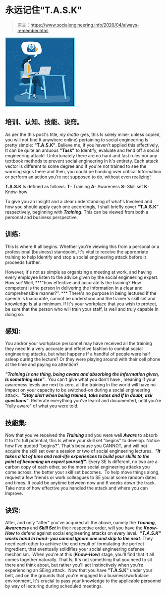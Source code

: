 # 永远记住“T.A.S.K”

> 原文：<https://www.socialengineering.info/2020/04/always-remember.html>

[![](img/9f702499135dd9acdf45bc69901dae3e.png)](https://1.bp.blogspot.com/-pfIHnzMdKR4/XpBx6IHk2UI/AAAAAAAAjsI/gLlO2pzWRmMFgKFP9vNZLPlVqgmByvoHgCLcBGAsYHQ/s1600/What%2BIs%2BSocial%2BEngineering.%2Bwww.socialengineers.net.png)

## **培训、认知、技能、诀窍。**

As per the this post's title, *my motto* (yes, this Is solely mine- unless copied, you will not find It anywhere online) pertaining to social engineering Is pretty simple: **"T.A.S.K"**. Believe me, If you haven't applied this effectively, It can be quite an arduous **"Task"** to Identify, evaluate and fend off a social engineering attack! 
  Unfortunately there are no hard and fast rules nor any textbook methods to prevent social engineering In It's entirety. Each attack vector Is different to some degree and If you're not trained to see the warning signs there and then, you could be handing over critical Information or perform an action you're not supposed to do, without even realizing!

**T.A.S.K** Is defined as follows:
  **T**- Training
  **A**- Awareness
  **S**- Skill set
  **K**- Know-how

To give you an Insight and a clear understanding of what's Involved and how you should apply each one accordingly, I shall briefly cover **"T.A.S.K"** respectively, beginning with ***Training***. This can be viewed from both a personal and business perspective.

## **训练:**

This Is where It all begins. Whether you're viewing this from a personal or a professional (business) standpoint, It's vital to receive the appropriate training to help Identify and stop a social engineering attack before It proceeds further. 

However, It's not as simple as organizing a meeting at work, and having every employee listen to the advice given by the social engineering expert. How so? Well, ***"how effective and accurate Is the training? How competent Is the person In delivering the Information In a clear and comprehensible manner?". ***
  There's no purpose In being lectured If the speech Is Inaccurate, cannot be understood and the trainer's skill set and knowledge Is at a minimum. If It's your workplace that you wish to protect, be sure that the person who will train your staff, Is well and truly capable In doing so. 

## **感知:**

You and/or your workplace personnel may have received all the training they need In a very accurate and effective fashion to combat social engineering attacks, but what happens If a handful of people were half asleep during the lecture? Or they were playing around with their cell phone at the time and paying no attention? 

***"Training Is one thing, being aware and absorbing the Information given, Is something else"***. 
You can't give what you don't have , meaning If your awareness levels are next to zero, all the training In the world will have no Impact on your capacity to be switched-on during a social engineering attack. 
  ***"Stay alert when being trained, take notes and If In doubt, ask questions"***. Reiterate everything you've learnt and documented, until you're "fully aware" of what you were told. 

## **技能集:**

Now that you've received the ***Training*** and you were well ***Aware*** to absorb It to It's full potential, this Is where your skill set "begins" to develop. Notice how I've quoted "begins?". That's because you CANNOT, and will not acquire the skill set over a session or two of social engineering lectures. 
  ***"It takes a lot of time and real-life experiences to build your skills to the point of becoming an expert yourself"***. Every SE Is different, no two are a carbon copy of each other, so the more social engineering attacks you come across, the better your skill set becomes. 
  To help move things along, request a few friends or work colleagues to SE you at some random dates and times. It could be anytime between now and 6 weeks down the track. Take note of how effective you handled the attack and where you can Improve.

## **诀窍:**

After, and only "after" you've acquired all the above, namely the ***Training***, ***Awareness*** and ***Skill Set*** In their respective order, will you have the ***Know-How*** to defend against social engineering attacks on every level. 
  ***"T.A.S.K" works hand In hand- you cannot Ignore one and skip to the next***. They need each other to achieve the end result of formulating the perfect Ingredient, that eventually solidifies your social engineering defense mechanism. 
  When you're at this (***Know-How***) stage, you'll find that It all comes together naturally. That Is, It's not something that you need to sit there and think about, but rather you'll act Instinctively when you're experiencing an SEing attack. 
  Now that you have **"T.A.S.K"** under your belt, and on the grounds that you're engaged In a business/workplace environment, It's crucial to pass your knowledge to the applicable personnel by way of lecturing during scheduled meetings.
